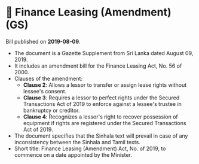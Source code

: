 # 📄  Finance Leasing (Amendment)  (GS)

Bill published on **2019-08-09**.

- The document is a Gazette Supplement from Sri Lanka dated August 09, 2019.
- It includes an amendment bill for the Finance Leasing Act, No. 56 of 2000.
- Clauses of the amendment:
  - **Clause 2**: Allows a lessor to transfer or assign lease rights without lessee's consent.
  - **Clause 3**: Requires a lessor to perfect rights under the Secured Transactions Act of 2019 to enforce against a lessee's trustee in bankruptcy or creditor.
  - **Clause 4**: Recognizes a lessor's right to recover possession of equipment if rights are registered under the Secured Transactions Act of 2019.
- The document specifies that the Sinhala text will prevail in case of any inconsistency between the Sinhala and Tamil texts.
- Short title: Finance Leasing (Amendment) Act, No. of 2019, to commence on a date appointed by the Minister.
